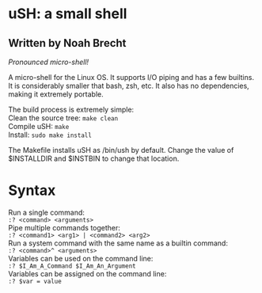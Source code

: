 # uSH: a small shell
## Written by Noah Brecht

*Pronounced micro-shell!*  

A micro-shell for the Linux OS. It supports I/O piping and has a few builtins. It is considerably smaller that bash, zsh, etc.
It also has no dependencies, making it extremely portable.  
  
The build process is extremely simple:    
Clean the source tree: `make clean`    
Compile uSH:           `make`    
Install:               `sudo make install`   
  
The Makefile installs uSH as /bin/ush by default. Change the value of $INSTALLDIR and $INSTBIN to change that location.  
  
# Syntax  
  
Run a single command:  
`:? <command> <arguments>`  
Pipe multiple commands together:  
`:? <command1> <arg1> | <command2> <arg2>`  
Run a system command with the same name as a builtin command:  
`:? <command>^ <arguments>`  
Variables can be used on the command line:  
`:? $I_Am_A_Command $I_Am_An_Argument`  
Variables can be assigned on the command line:  
`:? $var = value`  
